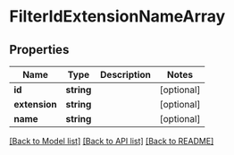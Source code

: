 # FilterIdExtensionNameArray

## Properties
Name | Type | Description | Notes
------------ | ------------- | ------------- | -------------
**id** | **string** |  | [optional] 
**extension** | **string** |  | [optional] 
**name** | **string** |  | [optional] 

[[Back to Model list]](../README.md#documentation-for-models) [[Back to API list]](../README.md#documentation-for-api-endpoints) [[Back to README]](../README.md)



